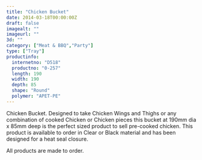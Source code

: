 ```yaml
---
title: "Chicken Bucket"
date: 2014-03-18T00:00:00Z
draft: false
imagealt: ""
imageurl: ""
3d: ""
category: ["Meat & BBQ","Party"]
type: ["Tray"]
productinfo:
  internetno: "D518"
  productno: "0-257"
  length: 190
  width: 190
  depth: 85
  shape: "Round"
  polymer: "APET-PE"
---
```

Chicken Bucket. Designed to take Chicken Wings and Thighs or any combination of cooked Chicken or Chicken pieces this bucket at 190mm dia x 85mm deep is the perfect sized product to sell pre-cooked chicken. This product is available to order in Clear or Black material and has been designed for a heat seal closure.

All products are made to order.